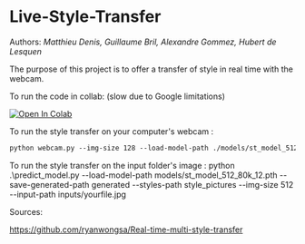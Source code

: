 # Live-Style-Transfer

Authors: *Matthieu Denis, Guillaume Bril, Alexandre Gommez, Hubert de Lesquen*

The purpose of this project is to offer a transfer of style in real time with the webcam.

To run the code in collab: (slow due to Google limitations)


[![Open In Colab](https://colab.research.google.com/assets/colab-badge.svg)](https://colab.research.google.com/github/dabidou025/Live-Style-Transfer/blob/main/Live_Style_Transfer.ipynb)

To run the style transfer on your computer's webcam :
```markdown
python webcam.py --img-size 128 --load-model-path ./models/st_model_512_80k_12.pth --styles-path ./styles
```

To run the style transfer on the input folder's image :
python .\predict_model.py --load-model-path models/st_model_512_80k_12.pth --save-generated-path generated --styles-path style_pictures --img-size 512 --input-path inputs/yourfile.jpg



Sources: 

https://github.com/ryanwongsa/Real-time-multi-style-transfer
